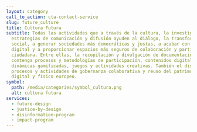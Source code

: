 ```yaml
---
layout: category
call_to_action: cta-contact-service
slug: future_culture
title: Cultura Futura
subtitle: Todas las actividades que a través de la cultura, la investigación y
  estrategias de comunicación y difusión ayuden al diálogo, la transformación
  social, a generar sociedades más democráticas y justas, a acabar con la brecha
  digital y a proporcionar espacios más seguros de colaboración y participación
  ciudadana. Entre ellas, la recopilación y divulgación de documentación que
  contenga procesos y metodologías de participación, contenidos digitales,
  dinámicas gamificadas, juegos y actividades creativas. También el diseño de
  procesos y actividades de gobernanza colaborativa y reuso del patrimonio
  digital y físico europeo.
symbol:
  path: /media/categories/symbol_cultura.png
  alt: cultura futura
services:
  - future-design
  - justice-by-design
  - disinformation-program
  - impact-program
---
```

